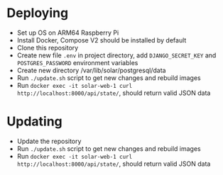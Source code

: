 # Deploying

- Set up OS on ARM64 Raspberry Pi
- Install Docker, Compose V2 should be installed by default
- Clone this repository
- Create new file `.env` in project directory, add `DJANGO_SECRET_KEY` and `POSTGRES_PASSWORD` environment variables
- Create new directory /var/lib/solar/postgresql/data
- Run `./update.sh` script to get new changes and rebuild images
- Run `docker exec -it solar-web-1 curl http://localhost:8000/api/state/`, should return valid JSON data

# Updating

- Update the repository
- Run `./update.sh` script to get new changes and rebuild images
- Run `docker exec -it solar-web-1 curl http://localhost:8000/api/state/`, should return valid JSON data
